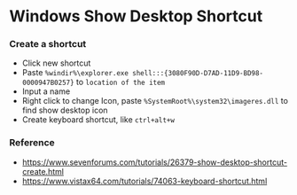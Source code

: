 
# Windows Show Desktop Shortcut

### Create a shortcut

+ Click new shortcut
+ Paste `%windir%\explorer.exe shell:::{3080F90D-D7AD-11D9-BD98-0000947B0257}` to `location of the item`
+ Input a name
+ Right click to change Icon, paste `%SystemRoot%\system32\imageres.dll` to find show desktop icon
+ Create keyboard shortcut, like `ctrl+alt+w` 

### Reference
+ https://www.sevenforums.com/tutorials/26379-show-desktop-shortcut-create.html
+ https://www.vistax64.com/tutorials/74063-keyboard-shortcut.html
